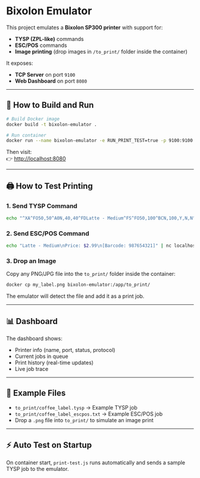 # Bixolon Emulator

This project emulates a **Bixolon SP300 printer** with support for:

- **TYSP (ZPL-like)** commands
- **ESC/POS** commands
- **Image printing** (drop images in `/to_print/` folder inside the container)

It exposes:
- **TCP Server** on port `9100`
- **Web Dashboard** on port `8080`

---

## 🚀 How to Build and Run

```bash
# Build Docker image
docker build -t bixolon-emulator .

# Run container
docker run --name bixolon-emulator -e RUN_PRINT_TEST=true -p 9100:9100 -p 8080:8080 bixolon-emulator
```

Then visit:  
👉 [http://localhost:8080](http://localhost:8080)

---

## 🖨️ How to Test Printing

### 1. Send TYSP Command
```bash
echo "^XA^FO50,50^A0N,40,40^FDLatte - Medium^FS^FO50,100^BCN,100,Y,N,N^FD987654321^FS^XZ" | nc localhost 9100
```

### 2. Send ESC/POS Command
```bash
echo "Latte - Medium\nPrice: $2.99\n[Barcode: 987654321]" | nc localhost 9100
```

### 3. Drop an Image
Copy any PNG/JPG file into the `to_print/` folder inside the container:

```bash
docker cp my_label.png bixolon-emulator:/app/to_print/
```

The emulator will detect the file and add it as a print job.

---

## 📊 Dashboard

The dashboard shows:
- Printer info (name, port, status, protocol)
- Current jobs in queue
- Print history (real-time updates)
- Live job trace

---

## 📂 Example Files

- `to_print/coffee_label.tysp` → Example TYSP job  
- `to_print/coffee_label_escpos.txt` → Example ESC/POS job  
- Drop a `.png` file into `to_print/` to simulate an image print  

---

## ⚡ Auto Test on Startup

On container start, `print-test.js` runs automatically and sends a sample TYSP job to the emulator.

